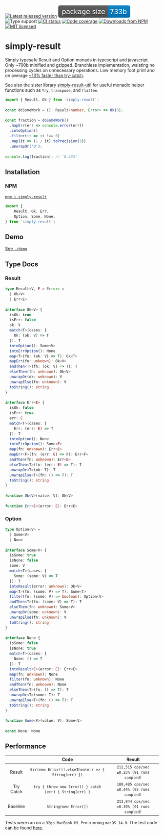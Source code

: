 [![Latest released version](https://img.shields.io/npm/v/simply-result)](https://www.npmjs.com/package/simply-result)
![Minified and gzipped bundle size](./assets/size.badge.svg)
![Type support](https://img.shields.io/npm/types/simply-result)
[![CI status](https://img.shields.io/github/actions/workflow/status/olian04/simply-result/ci.yml?event=push&label=tests)](https://github.com/Olian04/simply-result/actions/workflows/ci.yml)
[![Code coverage](https://img.shields.io/codecov/c/gh/olian04/simply-result?token=54HYINU8yj&label=test%20coverage)](https://codecov.io/gh/Olian04/simply-result)
[![Downloads from NPM](https://img.shields.io/npm/dm/simply-result?label=downloads%20npm)](https://www.npmjs.com/package/simply-result)
[![MIT licensed](https://img.shields.io/npm/l/simply-result)](./LICENSE)

# simply-result

Simply typesafe Result and Option monads in typescript and javascript. Only ~700b minified and gzipped. Branchless implementation, waisting no processing cycles on unnecessary operations. Low memory foot print and on average [~13% faster than try-catch](#performance).

See also the sister library [simply-result-util](https://github.com/Olian04/simply-result-util) for useful monadic helper functions such as `Try`, `transpose`, and `flatten`.

```ts
import { Result, Ok } from 'simply-result';

const doSomeWork = (): Result<number, Error> => Ok(3);

const fraction = doSomeWork()
  .mapErr(err => console.error(err))
  .intoOption()
  .filter(it => it !== 0)
  .map(it => (1 / it).toPrecision(3))
  .unwrapOr('0');

console.log(fraction); // '0.333'
```

## Installation

### NPM

[`npm i simply-result`](https://www.npmjs.com/package/simply-result)

```ts
import {
    Result, Ok, Err,
    Option, Some, None,
} from 'simply-result';
```

## Demo

[See `./demo`](./demo/)

## Type Docs

### Result

```ts
type Result<V, E = Error> =
  | Ok<V>
  | Err<E>

interface Ok<V> {
  isOk: true
  isErr: false
  ok: V
  match<T>(cases: {
    Ok: (ok: V) => T
  }): T
  intoOption(): Some<V>
  intoErrOption(): None
  map<T>(fn: (ok: V) => T): Ok<T>
  mapErr(fn: unknown): Ok<V>
  andThen<T>(fn: (ok: V) => T): T
  elseThen(fn: unknown): Ok<V>
  unwrapOr(ok: unknown): V
  unwrapElse(fn: unknown): V
  toString(): string
}

interface Err<E> {
  isOk: false
  isErr: true
  err: E
  match<T>(cases: {
    Err: (err: E) => T
  }): T
  intoOption(): None
  intoErrOption(): Some<E>
  map(fn: unknown): Err<E>
  mapErr<F>(fn: (err: E) => F): Err<F>
  andThen(fn: unknown): Err<E>
  elseThen<T>(fn: (err: E) => T): T
  unwrapOr<T>(ok: T): T
  unwrapElse<T>(fn: () => T): T
  toString(): string
}

function Ok<V>(value: V): Ok<V>

function Err<E>(error: E): Err<E>
```

### Option

```ts
type Option<V> =
  | Some<V>
  | None

interface Some<V> {
  isSome: true
  isNone: false
  some: V
  match<T>(cases: {
    Some: (some: V) => T
  }): T
  intoResult(error: unknown): Ok<V>
  map<T>(fn: (some: V) => T): Some<T>
  filter(fn: (some: V) => boolean): Option<V>
  andThen<T>(fn: (some: V) => T): T
  elseThen(fn: unknown): Some<V>
  unwrapOr(some: unknown): V
  unwrapElse(fn: unknown): V
  toString(): string
}

interface None {
  isSome: false
  isNone: true
  match<T>(cases: {
    None: () => T
  }): T
  intoResult<E>(error: E): Err<E>
  map(fn: unknown): None
  filter(fn: unknown): None
  andThen(fn: unknown): None
  elseThen<T>(fn: () => T): T
  unwrapOr<T>(some: T): T
  unwrapElse<T>(fn: () => T): T
  toString(): string
}

function Some<V>(value: V): Some<V>

const None: None
```

## Performance

|           | Code                                                    | Result                                     |
|:---------:|:-------------------------------------------------------:|:------------------------------------------:|
| Result    | `Err(new Error()).elseThen(err => { String(err) })`     | `212,515 ops/sec ±0.25% (91 runs sampled)` |
| Try Catch | `try { throw new Error() } catch (err) { String(err) }` | `188,485 ops/sec ±0.44% (92 runs sampled)` |
| Baseline  | `String(new Error())`                                   | `213,844 ops/sec ±0.39% (91 runs sampled)` |

Tests were ran on a `32gb MacBook M1 Pro` running `macOS 14.0`. The test code can be found [here](./demo/perf.ts).
